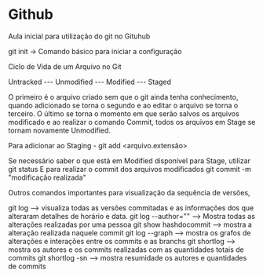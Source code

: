 # Github

Aula inicial para utilização do git no Gituhub

git init -> Comando básico para iniciar a configuração 

Ciclo de Vida de um Arquivo no Git

Untracked --- Unmodified --- Modified --- Staged

O primeiro é o arquivo criado sem que o git ainda tenha conhecimento, quando adicionado se torna o segundo e ao editar o arquivo se torna o terceiro. O último se torna o momento em que serão salvos os arquivos modificado e ao realizar o comando Commit, todos os arquivos em Stage se tornam novamente Unmodified.

Para adicionar ao Staging - git add <arquivo.extensão>

Se necessário saber o que está em Modified disponível para Stage, utilizar git status
E para realizar o commit dos arquivos modificados git commit -m "modificação realizada"

Outros comandos importantes para visualização da sequência de versões,

git log --> visualiza todas as versões commitadas e as informações dos que alteraram detalhes de horário e data.
git log --author="" --> Mostra todas as alterações realizadas por uma pessoa
git show hashdocommit --> mostra a alteração realizada naquele commit
git log --graph --> mostra os grafos de alterações e interações entre os commits e as branchs
git shortlog --> mostra os autores e os commits realizadas com as quantidades totais de commits
git shortlog -sn --> mostra resumidade os autores e quantidades de commits 
